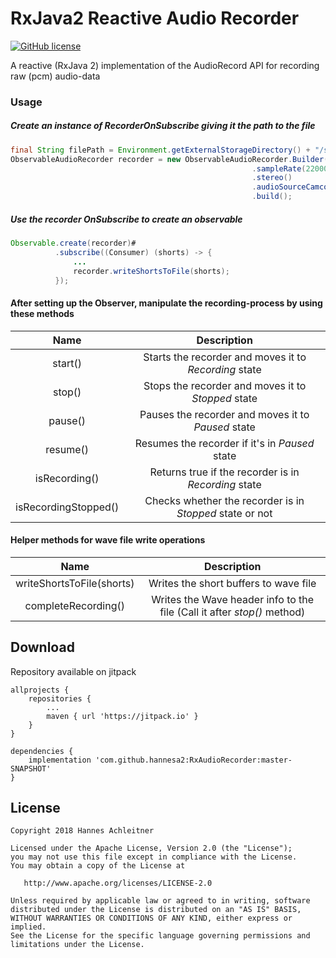 # RxJava2 Reactive Audio Recorder

[![GitHub license](https://img.shields.io/badge/license-Apache%20Version%202.0-blue.svg)](https://github.com/sbrukhanda/fragmentviewpager/blob/master/LICENSE.txt)

A reactive (RxJava 2) implementation of the AudioRecord API for recording raw (pcm) audio-data

### Usage

##### Create an instance of RecorderOnSubscribe giving it the path to the file
```java
final String filePath = Environment.getExternalStorageDirectory() + "/sample.wav"; //dummy file 
ObservableAudioRecorder recorder = new ObservableAudioRecorder.Builder(filePath)
                                                      .sampleRate(22000)       //by default 44100
                                                      .stereo()                //by default mono
                                                      .audioSourceCamcorder()  //by default MIC
                                                      .build();
```
##### Use the recorder OnSubscribe to create an observable
```java
Observable.create(recorder)#
          .subscribe((Consumer) (shorts) -> {
              ...
              recorder.writeShortsToFile(shorts);
          });
```

#### After setting up the Observer, manipulate the recording-process by using these methods

| Name | Description |
|:----:|:-----------:|
| start() | Starts the recorder and moves it to *Recording* state |
| stop() | Stops the recorder and moves it to *Stopped* state |
| pause() | Pauses the recorder and moves it to *Paused* state |
| resume() | Resumes the recorder if it's in *Paused* state |
| isRecording() | Returns true if the recorder is in *Recording* state |
| isRecordingStopped() | Checks whether the recorder is in *Stopped* state or not |

#### Helper methods for wave file write operations

| Name | Description |
|:----:|:-----------:|
| writeShortsToFile(shorts) | Writes the short buffers to wave file |
| completeRecording() | Writes the Wave header info to the file (Call it after *stop()* method) |

## Download 
Repository available on jitpack

```Gradle
allprojects {
    repositories {
        ...
        maven { url 'https://jitpack.io' }
    }
}
```
```Gradle
dependencies {
    implementation 'com.github.hannesa2:RxAudioRecorder:master-SNAPSHOT'
}

```

## License 
```
Copyright 2018 Hannes Achleitner

Licensed under the Apache License, Version 2.0 (the "License");
you may not use this file except in compliance with the License.
You may obtain a copy of the License at

   http://www.apache.org/licenses/LICENSE-2.0

Unless required by applicable law or agreed to in writing, software
distributed under the License is distributed on an "AS IS" BASIS,
WITHOUT WARRANTIES OR CONDITIONS OF ANY KIND, either express or implied.
See the License for the specific language governing permissions and
limitations under the License.
```


